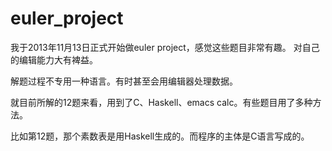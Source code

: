 euler_project
=============

我于2013年11月13日正式开始做euler project，感觉这些题目非常有趣。
对自己的编辑能力大有裨益。

解题过程不专用一种语言。有时甚至会用编辑器处理数据。

就目前所解的12题来看，用到了C、Haskell、emacs calc。有些题目用了多种方法。

比如第12题，那个素数表是用Haskell生成的。而程序的主体是C语言写成的。

